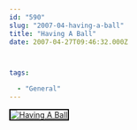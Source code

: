 ```yaml
---
id: "590"
slug: "2007-04-having-a-ball"
title: "Having A Ball"
date: 2007-04-27T09:46:32.000Z



tags:

  - "General"
---
```

<div class="sqs-html-content">
  <div style="float: left; margin-right: 10px; margin-bottom: 10px;"> <a href="http://www.flickr.com/photos/mclazarus/474505078/" title="Having A Ball"><img src="http://farm1.static.flickr.com/203/474505078_2fe52b9ebc_m.jpg" alt="Having A Ball" style="border: solid 2px #000000;" /></a>
</div>
<p><br clear="all" /></p>
</div>
